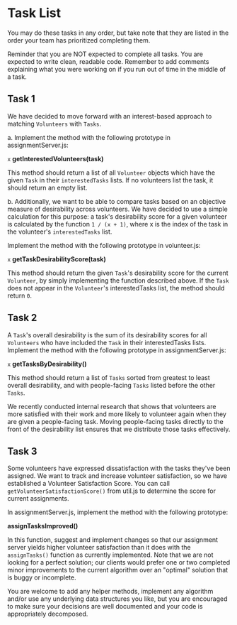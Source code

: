 # Task List

You may do these tasks in any order, but take note that they are listed in the order your team has prioritized completing them.

Reminder that you are NOT expected to complete all tasks. You are expected to write clean, readable code. Remember to add comments explaining what you were working on if you run out of time in the middle of a task.

## Task 1

We have decided to move forward with an interest-based approach to matching `Volunteers` with `Tasks`.

a. Implement the method with the following prototype in assignmentServer.js:

`x` **getInterestedVolunteers(task)**

This method should return a list of all `Volunteer` objects which have the given `Task` in their `interestedTasks` lists. If no volunteers list the task, it should return an empty list.

b. Additionally, we want to be able to compare tasks based on an objective measure of desirability across volunteers. We have decided to use a simple calculation for this purpose: a task's desirability score for a given volunteer is calculated by the function `1 / (x + 1)`, where x is the index of the task in the volunteer's `interestedTasks` list.

Implement the method with the following prototype in volunteer.js:

`x` **getTaskDesirabilityScore(task)**

This method should return the given `Task`'s desirability score for the current `Volunteer`, by simply implementing the function described above. If the `Task` does not appear in the `Volunteer`'s interestedTasks list, the method should return `0`.

## Task 2

A `Task`'s overall desirability is the sum of its desirability scores for all `Volunteers` who have included the `Task` in their interestedTasks lists. Implement the method with the following prototype in assignmentServer.js:

`x` **getTasksByDesirability()**

This method should return a list of `Tasks` sorted from greatest to least overall desirability, and with people-facing `Tasks` listed before the other `Tasks`.

We recently conducted internal research that shows that volunteers are more satisfied with their work and more likely to volunteer again when they are given a people-facing task. Moving people-facing tasks directly to the front of the desirability list ensures that we distribute those tasks effectively.

## Task 3

Some volunteers have expressed dissatisfaction with the tasks they've been assigned. We want to track and increase volunteer satisfaction, so we have established a Volunteer Satisfaction Score. You can call `getVolunteerSatisfactionScore()` from util.js to determine the score for current assignments.

In assignmentServer.js, implement the method with the following prototype:

**assignTasksImproved()**

In this function, suggest and implement changes so that our assignment server yields higher volunteer satisfaction than it does with the `assignTasks()` function as currently implemented. Note that we are not looking for a perfect solution; our clients would prefer one or two completed minor improvements to the current algorithm over an "optimal" solution that is buggy or incomplete.

You are welcome to add any helper methods, implement any algorithm and/or use any underlying data structures you like, but you are encouraged to make sure your decisions are well documented and your code is appropriately decomposed.
